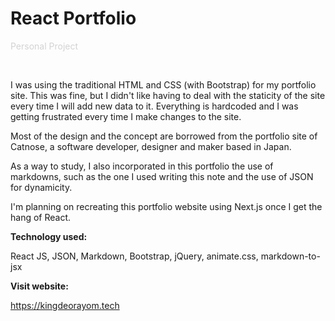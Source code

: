# <span className="page__title"> React Portfolio</span>

<span style="color: lightgrey">Personal Project</span>

&nbsp;

<span className="page__content">
I was using the traditional HTML and CSS (with Bootstrap) for my portfolio site. This was fine, but I didn't like having to deal with the staticity of the site every time I will add new data to it. Everything is hardcoded and I was getting frustrated every time I make changes to the site.

Most of the design and the concept are borrowed from the portfolio site of Catnose, a software developer, designer and maker based in Japan.

As a way to study, I also incorporated in this portfolio the use of markdowns, such as the one I used writing this note and the use of JSON for dynamicity.

I'm planning on recreating this portfolio website using Next.js once I get the hang of React.

**Technology used:**

React JS, JSON, Markdown, Bootstrap, jQuery, animate.css, markdown-to-jsx

**Visit website:**

<a href="https://kingdeorayom.tech" target="_blank" style="color: white;">https://kingdeorayom.tech</a>

</span>
